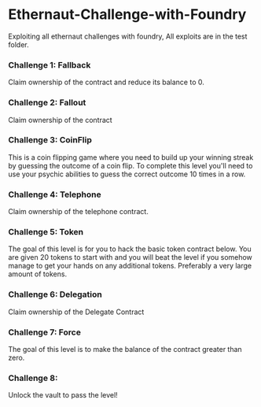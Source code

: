 # Ethernaut-Challenge-with-Foundry
Exploiting all ethernaut challenges with foundry, All exploits are in the test folder.

### Challenge 1: Fallback
Claim ownership of the contract and reduce its balance to 0.

### Challenge 2: Fallout
Claim ownership of the contract 

### Challenge 3: CoinFlip
This is a coin flipping game where you need to build up your winning streak by guessing the outcome of a coin flip. To complete this level you'll need to use your psychic abilities to guess the correct outcome 10 times in a row.

### Challenge 4: Telephone
Claim ownership of the telephone contract.

### Challenge 5: Token
The goal of this level is for you to hack the basic token contract below.
You are given 20 tokens to start with and you will beat the level if you somehow manage to get your hands on any additional tokens. Preferably a very large amount of tokens.

### Challenge 6: Delegation
Claim ownership of the Delegate Contract

### Challenge 7: Force
The goal of this level is to make the balance of the contract greater than zero.

### Challenge 8: 
Unlock the vault to pass the level!